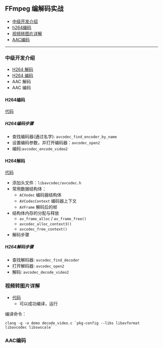 ## FFmpeg 编解码实战

- [中级开发介绍](#中级开发介绍)
- [h264编码](#h264编码)
- [视频转图片详解](#视频转图片详解)
- [AAC编码](#AAC编码)

---

### 中级开发介绍

- [H264 解码](#H264解码)
- [H264 编码](#h264编码)
- AAC 解码
- AAC 编码

#### H264编码
[代码](../../middle/encode_video.c)

##### H264编码步骤

- 查找编码器(通过名字): `avcodec_find_encoder_by_name`
- 设置编码参数，并打开编码器：`avcodec_open2`
- 编码:`avcodec_encode_video2`

#### H264解码
[代码](../../middle/decode_video.c)
- 添加头文件：`libavcodec/avcodec.h`
- 常用数据结构体：
    - `ACVodec` 编码器结构体
    - `AVCodecContext` 编码器上下文
    - `AVFrame` 解码后的帧
- 结构体内存的分配与释放
    - `av_frame_alloc` / `av_frame_free()`
    - `avcodec_alloc_context3()` 
    - `avcodec_free_context()` 
- 解码步骤

##### H264解码步骤
- 查找解码器: `avcodec_find_decoder`
- 打开解码器: `avcodec_open2`  
- 解码: `avcodec_decode_video2`


### 视频转图片详解

- [代码](../../middle/decode_video.c)
  - 可以成功编译，运行

编译命令：
```shell
clang -g -o demo decode_video.c `pkg-config --libs libavformat libavcodec libswscale`
```


### AAC编码